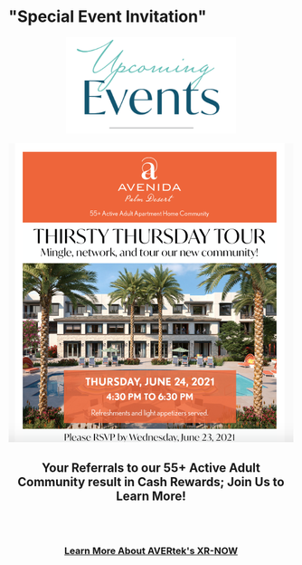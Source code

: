 # "Special Event Invitation" <!-- Loads <model-viewer> for old browsers like IE11: -->
<p align="center">
  <img src="images/Upcoming Events.PNG" width=300>
  </p>
<p align="center">
  <img src="images/Header 1.png" width=750>
  </p>
<h2 style="text-align: center;" markdown="1"> Your Referrals to our 55+ Active Adult Community result in Cash Rewards; Join Us to Learn More!</h2> <!-- Loads <model-viewer> for old browsers like IE11: -->
  <br><br>
<h3 style="text-align: center;" markdown="1"><a href="https://avertek.net/" onclick="getOutboundLink('https://avertek.net/'); return false;">Learn More About AVERtek's XR-NOW</a></h3> 
  <br><br>
